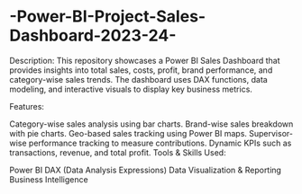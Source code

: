 # -Power-BI-Project-Sales-Dashboard-2023-24-

Description:
This repository showcases a Power BI Sales Dashboard that provides insights into total sales, costs, profit, brand performance, and category-wise sales trends. The dashboard uses DAX functions, data modeling, and interactive visuals to display key business metrics.

Features:

Category-wise sales analysis using bar charts.
Brand-wise sales breakdown with pie charts.
Geo-based sales tracking using Power BI maps.
Supervisor-wise performance tracking to measure contributions.
Dynamic KPIs such as transactions, revenue, and total profit.
Tools & Skills Used:

Power BI
DAX (Data Analysis Expressions)
Data Visualization & Reporting
Business Intelligence
